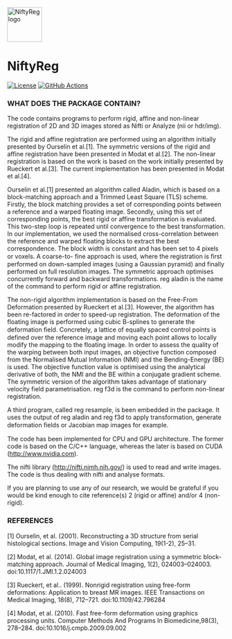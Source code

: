 <img src="https://github.com/KCL-BMEIS/niftyreg/blob/master/logo/nifty_reg_logo.png?raw=true" alt="NiftyReg logo" title="NiftyReg" height="80">

# NiftyReg

[![License](https://img.shields.io/github/license/KCL-BMEIS/NiftyReg)](https://github.com/KCL-BMEIS/niftyreg/blob/master/LICENSE.txt)
[![GitHub Actions](https://img.shields.io/github/checks-status/KCL-BMEIS/niftyreg/master)](https://github.com/KCL-BMEIS/niftyreg/actions)




### WHAT DOES THE PACKAGE CONTAIN?

The code contains programs to perform rigid, affine and non-linear registration
of 2D and 3D images stored as Nifti or Analyze (nii or hdr/img).

The rigid and affine registration are performed using an algorithm initially
presented by Ourselin et al.[1]. The symmetric versions of the rigid and
affine registration have been presented in Modat et al.[2].
The non-linear registration is based on the work is based on the work initially
presented by Rueckert et al.[3]. The current implementation has been presented
in Modat et al.[4].

Ourselin et al.[1] presented an algorithm called Aladin, which is based on
a block-matching approach and a Trimmed Least Square (TLS) scheme. Firstly,
the block matching provides a set of corresponding points between a reference
and a warped floating image. Secondly, using this set of corresponding points,
the best rigid or affine transformation is evaluated. This two-step loop is
repeated until convergence to the best transformation.
In our implementation, we used the normalised cross-correlation between the
reference and warped floating blocks to extract the best correspondence. The
block width is constant and has been set to 4 pixels or voxels. A coarse-to-
ﬁne approach is used, where the registration is ﬁrst performed on down-sampled
images (using a Gaussian pyramid) and finally performed on full resolution
images. The symmetric approach optimises concurrently forward and backward
transformations.
reg aladin is the name of the command to perform rigid or affine registration.

The non-rigid algorithm implementation is based on the Free-From Deformation
presented by Rueckert et al.[3]. However, the algorithm has been re-factored
in order to speed-up registration. The deformation of the floating image is
performed using cubic B-splines to generate the deformation ﬁeld. Concretely,
a lattice of equally spaced control points is defined over the reference image
and moving each point allows to locally modify the mapping to the floating
image. In order to assess the quality of the warping between both input images,
an objective function composed from the Normalised Mutual Information (NMI) and
the Bending-Energy (BE) is used. The objective function value is optimised
using the analytical derivative of both, the NMI and the BE within a conjugate
gradient scheme. The symmetric version of the algorithm takes advantage of
stationary velocity field parametrisation.
reg f3d is the command to perform non-linear registration.

A third program, called reg resample, is been embedded in the package. It
uses the output of reg aladin and reg f3d to apply transformation, generate
deformation ﬁelds or Jacobian map images for example.

The code has been implemented for CPU and GPU architecture. The former
code is based on the C/C++ language, whereas the later is based on CUDA
(http://www.nvidia.com).

The nifti library (http://nifti.nimh.nih.gov/) is used to read and write
images. The code is thus dealing with nifti and analyse formats.

If you are planning to use any of our research, we would be grateful if you
would be kind enough to cite reference(s) 2 (rigid or affine) and/or
4 (non-rigid).

### REFERENCES

[1] Ourselin, et al. (2001). Reconstructing a 3D structure from serial
histological sections. Image and Vision Computing, 19(1-2), 25–31.

[2] Modat, et al. (2014). Global image registration using a symmetric block-
matching approach. Journal of Medical Imaging, 1(2), 024003–024003.
doi:10.1117/1.JMI.1.2.024003

[3] Rueckert, et al.. (1999). Nonrigid registration using free-form
deformations: Application to breast MR images. IEEE Transactions on Medical
Imaging, 18(8), 712–721. doi:10.1109/42.796284

[4] Modat, et al. (2010). Fast free-form deformation using graphics processing
units. Computer Methods And Programs In Biomedicine,98(3), 278–284.
doi:10.1016/j.cmpb.2009.09.002


